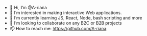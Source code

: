- 👋 Hi, I’m @A-riana
- 👀 I’m interested in making interactive Web applications.
- 🌱 I’m currently learning JS, React, Node, bash scripting and more
- 💞️ I’m looking to collaborate on any B2C or B2B projects
- 📫 How to reach me: https://github.com/A-riana

<!---
A-riana/A-riana is a ✨ special ✨ repository because its `README.md` (this file) appears on your GitHub profile.
You can click the Preview link to take a look at your changes.
--->
